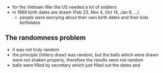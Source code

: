 - for the Vietnam War the US needed a lot of soldiers
- in 1969 birth dates are drawn (Feb 23, Nov 4, Oct 14, Jan 6, ...)
	- people were worrying about their own birth dates and their kids birthdates
## The randomness problem
- it was not truly random
- the principle (lottery draw) was random, but the balls which were drawn were not shaken properly, therefore the results were not random
- balls were filled by secretary which just filled out the dates and 
